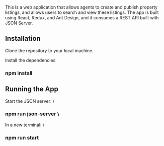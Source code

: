 This is a web application that allows agents to create and publish property listings, and allows users to search and view these listings. The app is built using React, Redux, and Ant Design, and it consumes a REST API built with JSON Server.

## Installation
Clone the repository to your local machine.

Install the dependencies:

### npm install

## Running the App
Start the JSON server: \
### npm run json-server \

In a new terminal: \
### npm run start
 
